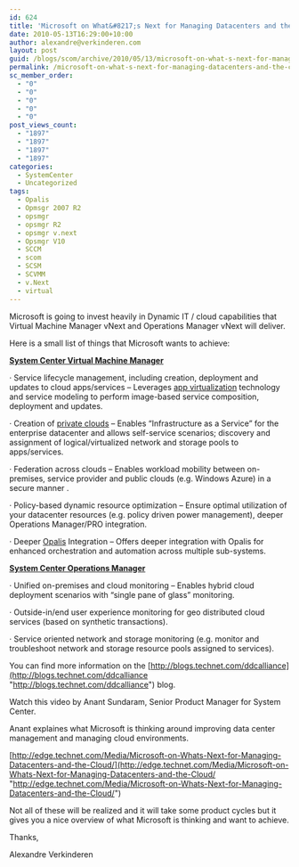 ```yaml
---
id: 624
title: 'Microsoft on What&#8217;s Next for Managing Datacenters and the Cloud!'
date: 2010-05-13T16:29:00+10:00
author: alexandre@verkinderen.com
layout: post
guid: /blogs/scom/archive/2010/05/13/microsoft-on-what-s-next-for-managing-datacenters-and-the-cloud.aspx
permalink: /microsoft-on-what-s-next-for-managing-datacenters-and-the-cloud/
sc_member_order:
  - "0"
  - "0"
  - "0"
  - "0"
  - "0"
post_views_count:
  - "1897"
  - "1897"
  - "1897"
  - "1897"
categories:
  - SystemCenter
  - Uncategorized
tags:
  - Opalis
  - Opmsgr 2007 R2
  - opsmgr
  - opsmgr R2
  - opsmgr v.next
  - Opsmgr V10
  - SCCM
  - scom
  - SCSM
  - SCVMM
  - v.Next
  - virtual
---
```

Microsoft is going to invest heavily in Dynamic IT / cloud capabilities that Virtual Machine Manager vNext and Operations Manager vNext will deliver.

Here is a small list of things that Microsoft wants to achieve:

**<span style="text-decoration: underline">System Center Virtual Machine Manager </span>**

&middot; Service lifecycle management, including creation, deployment and updates to cloud apps/services &#8211; Leverages [app virtualization](http://www.microsoft.com/systemcenter/appv/dynamic.mspx) technology and service modeling to perform image-based service composition, deployment and updates.

&middot; Creation of [private clouds](http://www.microsoft.com/virtualization/en/us/cloud-computing.aspx) &#8211; Enables &ldquo;Infrastructure as a Service&rdquo; for the enterprise datacenter and allows self-service scenarios; discovery and assignment of logical/virtualized network and storage pools to apps/services.

&middot; Federation across clouds &#8211; Enables workload mobility between on-premises, service provider and public clouds (e.g. Windows Azure) in a secure manner .

&middot; Policy-based dynamic resource optimization &ndash; Ensure optimal utilization of your datacenter resources (e.g. policy driven power management), deeper Operations Manager/PRO integration.

&middot; Deeper [Opalis](http://www.opalis.com/) Integration &ndash; Offers deeper integration with Opalis for enhanced orchestration and automation across multiple sub-systems.

**<span style="text-decoration: underline"></span>**

**<span style="text-decoration: underline">System Center Operations Manager </span>**

&middot; Unified on-premises and cloud monitoring &#8211; Enables hybrid cloud deployment scenarios with &ldquo;single pane of glass&rdquo; monitoring.

&middot; Outside-in/end user experience monitoring for geo distributed cloud services (based on synthetic transactions).

&middot; Service oriented network and storage monitoring (e.g. monitor and troubleshoot network and storage resource pools assigned to services).

You can find more information on the [http://blogs.technet.com/ddcalliance](http://blogs.technet.com/ddcalliance "http://blogs.technet.com/ddcalliance") blog.

Watch this video by Anant Sundaram, Senior Product Manager for System Center.

Anant explaines what Microsoft is thinking around improving data center management and managing cloud environments.

[http://edge.technet.com/Media/Microsoft-on-Whats-Next-for-Managing-Datacenters-and-the-Cloud/](http://edge.technet.com/Media/Microsoft-on-Whats-Next-for-Managing-Datacenters-and-the-Cloud/ "http://edge.technet.com/Media/Microsoft-on-Whats-Next-for-Managing-Datacenters-and-the-Cloud/")

Not all of these will be realized and it will take some product cycles but it gives you a nice overview of what Microsoft is thinking and want to achieve.

Thanks,

Alexandre Verkinderen